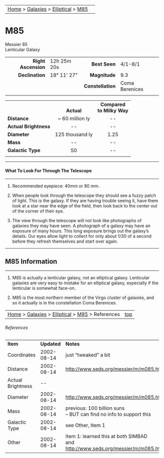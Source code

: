 <script src="/js/whatsup.js"></script>
<script type="text/javascript">
	var objectName ="M85"
	var objectDesc ="Lenticular Galaxy<br/>in the Constellation<br/>Coma Berenices"
	var objectImage="m85.jpg"
</script>

|    |    |
|:---|---:|
|[Home](/notes/#object-notes) > [Galaxies](/notes/#galaxies) > [Elliptical](../!elliptical-galaxy-info) > [M85](#m85)| <div id=whatsup></div> |

# M85
Messier 85<br/>
Lenticular Galaxy

|   |   |   |   |
|--:|:--|--:|:--|
|**Right Ascension**|12h 25m 20s|**Best Seen**|4/1-8/1|
|**Declination**|18&deg; 11' 27"	|**Magnitude**|9.3|
|   |   |**Constellation**|Coma Berenices|
|   |   |   |   |

|  |  |  |
|---|:--:|:--:|
|  |<br/>**Actual**|**Compared<br/>to Milky Way**|
|**Distance**|~ 60 million ly|--|
|**Actual Brightness**|--|--|
|**Diameter**|125 thousand ly|1.25|
|**Mass**|--|--|
|**Galactic Type**|S0|--|
|  |  |  |

---
#### What To Look For Through The Telescope
---

1.	Recommended eyepiece: 40mm or 80 mm.

2.	When people look through the telescope they should see a fuzzy patch of light.  This is the galaxy.  If they are having trouble seeing it, have them look at a star near the edge of the field, then look back to the center out of the corner of their eye.
   
3.	The view through the telescope will not look like photographs of galaxies they may have seen.  A photograph of a galaxy may have an exposure of many hours.  This long exposure brings out the galaxy’s details.  Our eyes allow light to collect for only about 1/30 of a second before they refresh themselves and start over again.

---
## M85 Information
---

1.	M85 is actually a lenticular galaxy, not an elliptical galaxy.  Lenticular galaxies are very easy to mistake for an elliptical galaxy, especially if the lenticular is somewhat face-on. 

2.	M85 is the most northern member of the Virgo cluster of galaxies, and so it actually is in the constellation Coma Berenices.
 
|    |    |
|:---|---:|
|[Home](/notes/#object-notes) > [Galaxies](/notes/#galaxies) > [Elliptical](../!elliptical-galaxy-info) > [M85](#m85) > References|[top](#m85)|

###### References
|   |   |   |
|---|---|---|
|**Item**|**Updated**|**Notes**|
|Coordinates|2002-08-14|just “tweaked” a bit|
|Distance|2002-08-14|<http://www.seds.org/messier/m/m085.html>|
|Actual Brightness|--|  |
|Diameter|2002-08-14|<http://www.seds.org/messier/m/m085.html>|
|Mass|2002-08-14|previous: 100 billion suns<br/>– BUT can find no info to support this|
|Galactic Type|2002-08-14|see Other, Item 1|
|Other|2002-08-14|Item 1: learned this at both SIMBAD<br/>and <http://www.seds.org/messier/m/m085.html>|
